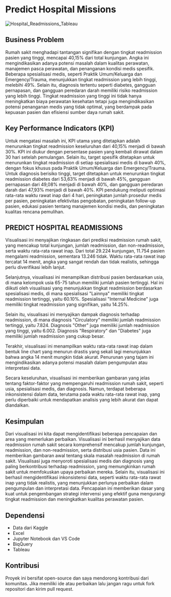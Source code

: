 # Predict Hospital Missions

![Hospital_Readmissions_Tableau](https://github.com/user-attachments/assets/e201ff21-b135-4c0f-8cc1-5da6d64c988e)

## Business Problem

Rumah sakit menghadapi tantangan signifikan dengan tingkat readmission pasien yang tinggi, mencapai 40,15% dari total kunjungan. Angka ini mengindikasikan adanya potensi masalah dalam kualitas perawatan, manajemen pasca perawatan, dan penanganan kondisi medis spesifik. Beberapa spesialisasi medis, seperti Praktik Umum/Keluarga dan Emergency/Trauma, menunjukkan tingkat readmission yang lebih tinggi, melebihi 49%. Selain itu, diagnosis tertentu seperti diabetes, gangguan pernapasan, dan gangguan peredaran darah memiliki risiko readmission yang lebih tinggi. Tingkat readmission yang tinggi ini tidak hanya meningkatkan biaya perawatan kesehatan tetapi juga mengindikasikan potensi penanganan medis yang tidak optimal, yang berdampak pada kepuasan pasien dan efisiensi sumber daya rumah sakit.

## Key Performance Indicators (KPI)

Untuk mengatasi masalah ini, KPI utama yang ditetapkan adalah menurunkan tingkat readmission keseluruhan dari 40,15% menjadi di bawah 30%. KPI ini diukur dengan persentase pasien yang kembali dirawat dalam 30 hari setelah pemulangan. Selain itu, target spesifik ditetapkan untuk menurunkan tingkat readmission di setiap spesialisasi medis di bawah 40%, dengan fokus khusus pada Praktik Umum/Keluarga dan Emergency/Trauma. Untuk diagnosis berisiko tinggi, target ditetapkan untuk menurunkan tingkat readmission diabetes dari 53,63% menjadi di bawah 45%, gangguan pernapasan dari 49,08% menjadi di bawah 40%, dan gangguan peredaran darah dari 47,93% menjadi di bawah 40%. KPI pendukung meliputi optimasi rata-rata waktu rawat inap dari 4 hari, peningkatan jumlah prosedur medis per pasien, peningkatan efektivitas pengobatan, peningkatan follow-up pasien, edukasi pasien tentang manajemen kondisi medis, dan peningkatan kualitas rencana pemulihan.

## PREDICT HOSPITAL READMISSIONS

Visualisasi ini menyajikan ringkasan dari prediksi readmission rumah sakit, yang mencakup total kunjungan, jumlah readmission, dan non-readmission, serta waktu rata-rata rawat inap. Dari total 29.224 kunjungan, 11.754 pasien mengalami readmission, sementara 13.246 tidak. Waktu rata-rata rawat inap tercatat 14 menit, angka yang sangat rendah dan tidak realistis, sehingga perlu diverifikasi lebih lanjut.

Selanjutnya, visualisasi ini menampilkan distribusi pasien berdasarkan usia, di mana kelompok usia 65-75 tahun memiliki jumlah pasien tertinggi. Hal ini diikuti oleh visualisasi yang menunjukkan tingkat readmission berdasarkan spesialisasi medis, di mana spesialisasi "Lainnya" memiliki tingkat readmission tertinggi, yaitu 60.10%. Spesialisasi "Internal Medicine" juga memiliki tingkat readmission yang signifikan, yaitu 14.25%.

Selain itu, visualisasi ini menyajikan dampak diagnosis terhadap readmission, di mana diagnosis "Circulatory" memiliki jumlah readmission tertinggi, yaitu 7.824. Diagnosis "Other" juga memiliki jumlah readmission yang tinggi, yaitu 6.002. Diagnosis "Respiratory" dan "Diabetes" juga memiliki jumlah readmission yang cukup besar.

Terakhir, visualisasi ini menampilkan waktu rata-rata rawat inap dalam bentuk line chart yang menurun drastis yang sekali lagi menunjukkan bahwa angka 14 menit mungkin tidak akurat. Penurunan yang tajam ini mengindikasikan adanya potensi masalah dalam pengumpulan atau interpretasi data.

Secara keseluruhan, visualisasi ini memberikan gambaran yang jelas tentang faktor-faktor yang mempengaruhi readmission rumah sakit, seperti usia, spesialisasi medis, dan diagnosis. Namun, terdapat beberapa inkonsistensi dalam data, terutama pada waktu rata-rata rawat inap, yang perlu diperbaiki untuk mendapatkan analisis yang lebih akurat dan dapat diandalkan.

## Kesimpulan

Dari visualisasi ini kita dapat mengidentifikasi beberapa pencapaian dan area yang memerlukan perbaikan.  Visualisasi ini berhasil menyajikan data readmission rumah sakit secara komprehensif mencakup jumlah kunjungan, readmission, dan non-readmission, serta distribusi usia pasien. Data ini memberikan gambaran awal tentang skala masalah readmission di rumah sakit.  Visualisasi juga menyoroti spesialisasi medis dan diagnosis yang paling berkontribusi terhadap readmission, yang memungkinkan rumah sakit untuk memfokuskan upaya perbaikan mereka.  Selain itu, visualisasi ini berhasil mengidentifikasi inkonsistensi data, seperti waktu rata-rata rawat inap yang tidak realistis, yang menunjukkan perlunya perbaikan dalam pengumpulan dan interpretasi data.  Pencapaian ini memberikan dasar yang kuat untuk pengembangan strategi intervensi yang efektif guna mengurangi tingkat readmission dan meningkatkan kualitas perawatan pasien.

## Dependensi

* Data dari Kaggle
* Excel
* Jupyter Notebook dan VS Code
* BiqQuery
* Tableau

## Kontribusi

Proyek ini bersifat open-source dan saya mendorong kontribusi dari komunitas. Jika memiliki ide atau perbaikan lalu jangan ragu untuk fork repositori dan kirim pull request.
